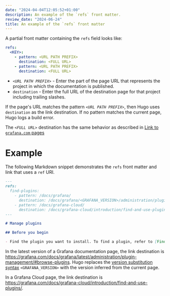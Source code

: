 ```yaml
---
date: "2024-04-04T12:05:52+01:00"
description: An example of the `refs` front matter.
review_date: "2024-06-24"
title: An example of the `refs` front matter
---
```


A partial front matter containing the `refs` field looks like:

```yaml
refs:
  <KEY>:
    - pattern: <URL PATH PREFIX>
      destination: <FULL URL>
    - pattern: <URL PATH PREFIX>
      destination: <FULL URL>
```

- _`<URL PATH PREFIX>`_ - Enter the part of the page URL that represents the project in which the documentation is published.
- `destination` - Enter the full URL of the destination page for that project including trailing slashes.

If the page's URL matches the pattern _`<URL PATH PREFIX>`_, then Hugo uses `destination` as the link destination.
If no pattern matches the current page, Hugo logs a build error.

The _`<FULL URL>`_ destination has the same behavior as described in [Link to `grafana.com` pages](https://grafana.com/docs/writers-toolkit/write/links/#link-to-grafanacom-pages)

# Example

The following Markdown snippet demonstrates the `refs` front matter and link that uses a `ref` URI.

```markdown
---
refs:
  find-plugins:
    - pattern: /docs/grafana/
      destination: /docs/grafana/<GRAFANA_VERSION>/administration/plugin-management/#browse-plugins
    - pattern: /docs/grafana-cloud/
      destination: /docs/grafana-cloud/introduction/find-and-use-plugins/
---

# Manage plugins

## Before you begin

- Find the plugin you want to install. To find a plugin, refer to [Find and use plugins](ref:find-plugins).
```

In the latest version of a Grafana documentation page, the link destination is <https://grafana.com/docs/grafana/latest/administration/plugin-management/#browse-plugins>.
Hugo replaces the [version substitution syntax](https://grafana.com/docs/writers-toolkit/write/shortcodes/#about-version-substitution) `<GRAFANA_VERSION>` with the version inferred from the current page.

In a Grafana Cloud page, the link destination is <https://grafana.com/docs/grafana-cloud/introduction/find-and-use-plugins/>.
